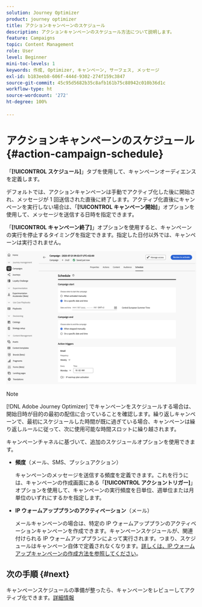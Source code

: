 ```yaml
---
solution: Journey Optimizer
product: journey optimizer
title: アクションキャンペーンのスケジュール
description: アクションキャンペーンのスケジュール方法について説明します。
feature: Campaigns
topic: Content Management
role: User
level: Beginner
mini-toc-levels: 1
keywords: 作成, Optimizer, キャンペーン, サーフェス, メッセージ
exl-id: b183eeb8-606f-444d-9302-274f159c3847
source-git-commit: 45c95d5682b35c8afb161b75c88942c010b36d1c
workflow-type: ht
source-wordcount: '272'
ht-degree: 100%

---
```


# アクションキャンペーンのスケジュール {#action-campaign-schedule}

「**[!UICONTROL スケジュール]**」タブを使用して、キャンペーンオーディエンスを定義します。

デフォルトでは、アクションキャンペーンは手動でアクティブ化した後に開始され、メッセージが 1 回送信された直後に終了します。アクティブ化直後にキャンペーンを実行しない場合は、「**[!UICONTROL キャンペーン開始]**」オプションを使用して、メッセージを送信する日時を指定できます。

「**[!UICONTROL キャンペーン終了]**」オプションを使用すると、キャンペーンの実行を停止するタイミングを指定できます。指定した日付以外では、キャンペーンは実行されません。

![](assets/create-campaign-schedule.png)

>[!NOTE]
>
>[!DNL Adobe Journey Optimizer] でキャンペーンをスケジュールする場合は、開始日時が目的の最初の配信に合っていることを確認します。繰り返しキャンペーンで、最初にスケジュールした時間が既に過ぎている場合、キャンペーンは繰り返しルールに従って、次に使用可能な時間スロットに繰り越されます。

キャンペーンチャネルに基づいて、追加のスケジュールオプションを使用できます。

* **頻度**（メール、SMS、プッシュアクション）

  キャンペーンのメッセージを送信する頻度を定義できます。これを行うには、キャンペーンの作成画面にある「**[!UICONTROL アクショントリガー]**」オプションを使用して、キャンペーンの実行頻度を日単位、週単位または月単位のいずれにするかを指定します。

* **IP ウォームアッププランのアクティベーション**（メール）

  メールキャンペーンの場合は、特定の IP ウォームアッププランのアクティベーションキャンペーンを作成できます。キャンペーンスケジュールが、関連付けられる IP ウォームアッププランによって実行されます。つまり、スケジュールはキャンペーン自体で定義されなくなります。[詳しくは、IP ウォームアップキャンペーンの作成方法を参照してください](../configuration/ip-warmup-campaign.md)。

## 次の手順 {#next}

キャンペーンスケジュールの準備が整ったら、キャンペーンをレビューしてアクティブ化できます。[詳細情報](review-activate-campaign.md)
